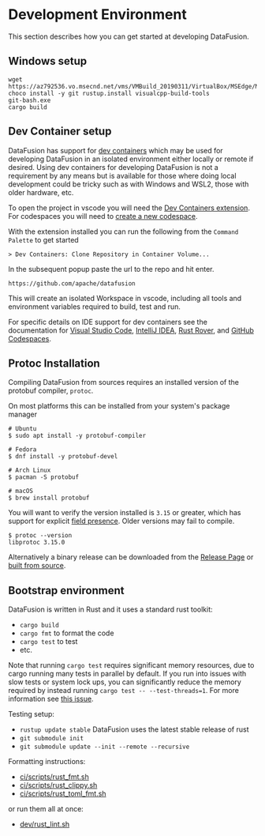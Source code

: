 <!---
  Licensed to the Apache Software Foundation (ASF) under one
  or more contributor license agreements.  See the NOTICE file
  distributed with this work for additional information
  regarding copyright ownership.  The ASF licenses this file
  to you under the Apache License, Version 2.0 (the
  "License"); you may not use this file except in compliance
  with the License.  You may obtain a copy of the License at

    http://www.apache.org/licenses/LICENSE-2.0

  Unless required by applicable law or agreed to in writing,
  software distributed under the License is distributed on an
  "AS IS" BASIS, WITHOUT WARRANTIES OR CONDITIONS OF ANY
  KIND, either express or implied.  See the License for the
  specific language governing permissions and limitations
  under the License.
-->

# Development Environment

This section describes how you can get started at developing DataFusion.

## Windows setup

```shell
wget https://az792536.vo.msecnd.net/vms/VMBuild_20190311/VirtualBox/MSEdge/MSEdge.Win10.VirtualBox.zip
choco install -y git rustup.install visualcpp-build-tools
git-bash.exe
cargo build
```

## Dev Container setup

DataFusion has support for [dev containers](https://containers.dev/) which may be used for
developing DataFusion in an isolated environment either locally or remote if desired. Using dev containers for developing
DataFusion is not a requirement by any means but is available for those where doing local development could be tricky
such as with Windows and WSL2, those with older hardware, etc.

To open the project in vscode you will need the [Dev Containers extension](https://marketplace.visualstudio.com/items?itemName=ms-vscode-remote.remote-containers). For codespaces you will need to [create a new codespace](https://github.com/apache/datafusion).

With the extension installed you can run the following from the `Command Palette` to get started

```
> Dev Containers: Clone Repository in Container Volume...
```

In the subsequent popup paste the url to the repo and hit enter.

```
https://github.com/apache/datafusion
```

This will create an isolated Workspace in vscode, including all tools and environment variables required to build, test and run.

For specific details on IDE support for dev containers see the documentation for [Visual Studio Code](https://code.visualstudio.com/docs/devcontainers/containers),
[IntelliJ IDEA](https://www.jetbrains.com/help/idea/connect-to-devcontainer.html),
[Rust Rover](https://www.jetbrains.com/help/rust/connect-to-devcontainer.html), and
[GitHub Codespaces](https://docs.github.com/en/codespaces/setting-up-your-project-for-codespaces/adding-a-dev-container-configuration/introduction-to-dev-containers).

## Protoc Installation

Compiling DataFusion from sources requires an installed version of the protobuf compiler, `protoc`.

On most platforms this can be installed from your system's package manager

```
# Ubuntu
$ sudo apt install -y protobuf-compiler

# Fedora
$ dnf install -y protobuf-devel

# Arch Linux
$ pacman -S protobuf

# macOS
$ brew install protobuf
```

You will want to verify the version installed is `3.15` or greater, which has support for explicit [field presence](https://github.com/protocolbuffers/protobuf/blob/v3.15.0/docs/field_presence.md). Older versions may fail to compile.

```shell
$ protoc --version
libprotoc 3.15.0
```

Alternatively a binary release can be downloaded from the [Release Page](https://github.com/protocolbuffers/protobuf/releases) or [built from source](https://github.com/protocolbuffers/protobuf/blob/main/src/README.md).

## Bootstrap environment

DataFusion is written in Rust and it uses a standard rust toolkit:

- `cargo build`
- `cargo fmt` to format the code
- `cargo test` to test
- etc.

Note that running `cargo test` requires significant memory resources, due to cargo running many tests in parallel by default. If you run into issues with slow tests or system lock ups, you can significantly reduce the memory required by instead running `cargo test -- --test-threads=1`. For more information see [this issue](https://github.com/apache/datafusion/issues/5347).

Testing setup:

- `rustup update stable` DataFusion uses the latest stable release of rust
- `git submodule init`
- `git submodule update --init --remote --recursive`

Formatting instructions:

- [ci/scripts/rust_fmt.sh](../../../ci/scripts/rust_fmt.sh)
- [ci/scripts/rust_clippy.sh](../../../ci/scripts/rust_clippy.sh)
- [ci/scripts/rust_toml_fmt.sh](../../../ci/scripts/rust_toml_fmt.sh)

or run them all at once:

- [dev/rust_lint.sh](../../../dev/rust_lint.sh)
